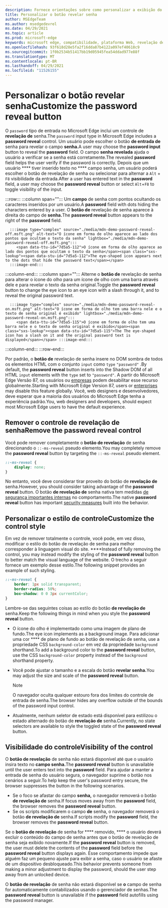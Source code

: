 ```yaml
---
description: Fornece orientações sobre como personalizar a exibição do botão de revelação de senha
title: Personalizar o botão revelar senha
author: MSEdgeTeam
ms.author: msedgedevrel
ms.date: 04/29/2021
ms.topic: article
ms.prod: microsoft-edge
keywords: microsoft edge, compatibilidade, plataforma Web, revelação de senha, ícone do olho
ms.openlocfilehash: 93f618d28e5fa2f16dda87b4122a097ef40618c9
ms.sourcegitcommit: 1f0b2534b51417bb19d05945fea54ddad977e88f
ms.translationtype: MT
ms.contentlocale: pt-BR
ms.lasthandoff: 04/29/2021
ms.locfileid: "11526155"
---
```

# <a name="customize-the-password-reveal-button"></a><span data-ttu-id="7d5a5-104">Personalizar o botão revelar senha</span><span class="sxs-lookup"><span data-stu-id="7d5a5-104">Customize the password reveal button</span></span>  

<span data-ttu-id="7d5a5-105">O `password` tipo de entrada no Microsoft Edge inclui um controle de **revelação de** senha.</span><span class="sxs-lookup"><span data-stu-id="7d5a5-105">The `password` input type in Microsoft Edge includes a **password reveal** control.</span></span>  <span data-ttu-id="7d5a5-106">Um usuário pode escolher o botão **de entrada de** senha para revelar o campo **senha.**</span><span class="sxs-lookup"><span data-stu-id="7d5a5-106">A user may choose the **password input** button to reveal the **password** field.</span></span>  <span data-ttu-id="7d5a5-107">O campo **senha revelada** ajuda o usuário a verificar se a senha está corretamente.</span><span class="sxs-lookup"><span data-stu-id="7d5a5-107">The revealed **password** field helps the user verify if the password is correctly.</span></span>  <span data-ttu-id="7d5a5-108">Depois que um usuário \*\*\*\* tiver inserido texto no \*\*\*\* campo senha, um usuário poderá escolher o botão de revelação de senha ou selecionar para alternar a `Alt` + `F8` visibilidade da entrada.</span><span class="sxs-lookup"><span data-stu-id="7d5a5-108">After a user has entered text in the **password** field, a user may choose the **password reveal** button or select `Alt`+`F8` to toggle visibility of the input.</span></span>  

:::row:::
   :::column span="":::
      <span data-ttu-id="7d5a5-109">Um **campo** de senha com pontos ocultando os caracteres inseridos por um usuário.</span><span class="sxs-lookup"><span data-stu-id="7d5a5-109">A **password** field with dots hiding the characters entered by a user.</span></span>  <span data-ttu-id="7d5a5-110">O **botão de** revelação de senha aparece à direita do campo de **senha.**</span><span class="sxs-lookup"><span data-stu-id="7d5a5-110">The **password reveal** button appears to the right of the **password** field.</span></span>
      
      :::image type="complex" source="./media/mdn-demo-password-reveal-off.msft.png" alt-text="O ícone em forma de olho aparece ao lado dos pontos que ocultam o texto da senha" lightbox="./media/mdn-demo-password-reveal-off.msft.png":::
         <span data-ttu-id="7d5a5-112">O ícone em forma de olho aparece ao lado dos pontos que ocultam o texto da senha</span><span class="sxs-lookup"><span data-stu-id="7d5a5-112">The eye-shaped icon appears next to the dots that hide the password text</span></span>  
      :::image-end:::  
   :::column-end:::
   :::column span="":::
      <span data-ttu-id="7d5a5-113">Alterne o **botão de** revelação de senha para alterar o ícone do olho para um ícone de olho com uma barra através dele e para revelar o texto da senha original.</span><span class="sxs-lookup"><span data-stu-id="7d5a5-113">Toggle the **password reveal** button to change the eye icon to an eye icon with a slash through it, and to reveal the original password text.</span></span>  
      
      :::image type="complex" source="./media/mdn-demo-password-reveal-on.msft.png" alt-text="O ícone em forma de olho tem uma barra nele e o texto de senha original é exibido" lightbox="./media/mdn-demo-password-reveal-on.msft.png":::
         <span data-ttu-id="7d5a5-115">O ícone em forma de olho tem uma barra nele e o texto de senha original é exibido</span><span class="sxs-lookup"><span data-stu-id="7d5a5-115">The The eye-shaped icon has a slash on it and the original password text is displayed</span></span> :::image-end:::  
   :::column-end:::
:::row-end:::  

<span data-ttu-id="7d5a5-116">Por padrão, o **botão de** revelação de senha insere no DOM sombra de todos os elementos HTML com o conjunto `input` como `type` `"password"` .</span><span class="sxs-lookup"><span data-stu-id="7d5a5-116">By default, the **password reveal** button inserts into the Shadow DOM of all HTML `input` elements with the `type` set to `"password"`.</span></span>  <span data-ttu-id="7d5a5-117">A partir do Microsoft Edge Versão 87, os usuários ou [empresas][DeployedgeMicrosoftEdgePoliciesPasswordrevealenabled] podem desabilitar esse recurso globalmente.</span><span class="sxs-lookup"><span data-stu-id="7d5a5-117">Starting with Microsoft Edge Version 87, users or [enterprises][DeployedgeMicrosoftEdgePoliciesPasswordrevealenabled] may disable this feature globally.</span></span>  <span data-ttu-id="7d5a5-118">Você, web designers e desenvolvedores, deve esperar que a maioria dos usuários do Microsoft Edge tenha a experiência padrão.</span><span class="sxs-lookup"><span data-stu-id="7d5a5-118">You, web designers and developers, should expect most Microsoft Edge users to have the default experience.</span></span>  

## <a name="remove-the-password-reveal-control"></a><span data-ttu-id="7d5a5-119">Remover o controle de revelação de senha</span><span class="sxs-lookup"><span data-stu-id="7d5a5-119">Remove the password reveal control</span></span>  

<span data-ttu-id="7d5a5-120">Você pode remover completamente o **botão de revelação** de senha direcionando o `::-ms-reveal` pseudo elemento.</span><span class="sxs-lookup"><span data-stu-id="7d5a5-120">You may completely remove the **password reveal** button by targeting the `::-ms-reveal` pseudo element.</span></span>  

```css
::-ms-reveal {
    display: none;
}
```  

<span data-ttu-id="7d5a5-121">No entanto, você deve considerar tirar proveito do botão de **revelação de** senha.</span><span class="sxs-lookup"><span data-stu-id="7d5a5-121">However, you should consider taking advantage of the **password reveal** button.</span></span>  <span data-ttu-id="7d5a5-122">O botão **de revelação de** senha nativa tem medidas [de segurança importantes internas](#visibility-of-the-control) no comportamento.</span><span class="sxs-lookup"><span data-stu-id="7d5a5-122">The native **password reveal** button has important [security measures](#visibility-of-the-control) built into the behavior.</span></span>  

## <a name="customize-the-control-style"></a><span data-ttu-id="7d5a5-123">Personalizar o estilo de controle</span><span class="sxs-lookup"><span data-stu-id="7d5a5-123">Customize the control style</span></span>  

<span data-ttu-id="7d5a5-124">Em vez de remover totalmente o controle, você pode, em vez disso, modificar o estilo do botão de revelação de senha para melhor corresponder à linguagem visual do site. \*\*\*\*</span><span class="sxs-lookup"><span data-stu-id="7d5a5-124">Instead of fully removing the control, you may instead modify the styling of the **password reveal** button to better match the visual language of the website.</span></span>  <span data-ttu-id="7d5a5-125">O trecho a seguir fornece um exemplo desse estilo.</span><span class="sxs-lookup"><span data-stu-id="7d5a5-125">The following snippet provides an example of such styling.</span></span>  

```css
::-ms-reveal {
    border: 1px solid transparent;
    border-radius: 50%;
    box-shadow: 0 0 3px currentColor;
}
```  

<span data-ttu-id="7d5a5-126">Lembre-se das seguintes coisas ao estilo do botão **de revelação de** senha.</span><span class="sxs-lookup"><span data-stu-id="7d5a5-126">Keep the following things in mind when you style the **password reveal** button.</span></span>  

*   <span data-ttu-id="7d5a5-127">O ícone do olho é implementado como uma imagem de plano de fundo.</span><span class="sxs-lookup"><span data-stu-id="7d5a5-127">The eye icon implements as a background image.</span></span>  <span data-ttu-id="7d5a5-128">Para adicionar uma cor \*\*\*\* de plano de fundo ao botão de revelação de senha, use a propriedade CSS `background-color` em vez da propriedade `background` shorthand.</span><span class="sxs-lookup"><span data-stu-id="7d5a5-128">To add a background color to the **password reveal** button, use the CSS `background-color` property instead of the `background` shorthand property.</span></span>  
*   <span data-ttu-id="7d5a5-129">Você pode ajustar o tamanho e a escala do botão **revelar senha.**</span><span class="sxs-lookup"><span data-stu-id="7d5a5-129">You may adjust the size and scale of the **password reveal** button.</span></span>  
    
    > [!NOTE]
    ><span data-ttu-id="7d5a5-130">O navegador oculta qualquer estouro fora dos limites do controle de entrada de senha.</span><span class="sxs-lookup"><span data-stu-id="7d5a5-130">The browser hides any overflow outside of the bounds of the password input control.</span></span>  
    
*   <span data-ttu-id="7d5a5-131">Atualmente, nenhum seletor de estado está disponível para estilizou o estado alternado do botão de **revelação de** senha.</span><span class="sxs-lookup"><span data-stu-id="7d5a5-131">Currently, no state selectors are available to style the toggled state of the **password reveal** button.</span></span>  
    
## <a name="visibility-of-the-control"></a><span data-ttu-id="7d5a5-132">Visibilidade do controle</span><span class="sxs-lookup"><span data-stu-id="7d5a5-132">Visibility of the control</span></span>  

<span data-ttu-id="7d5a5-133">O **botão de revelação** de senha não estará disponível até que o usuário insira texto no **campo senha.**</span><span class="sxs-lookup"><span data-stu-id="7d5a5-133">The **password reveal** button is unavailable until the user enters text into the **password** field.</span></span>  <span data-ttu-id="7d5a5-134">Para ajudar a manter a entrada de senha do usuário segura, o navegador suprime o botão nos cenários a seguir.</span><span class="sxs-lookup"><span data-stu-id="7d5a5-134">To help keep the user's password entry secure, the browser suppresses the button in the following scenarios.</span></span>

*   <span data-ttu-id="7d5a5-135">Se o foco se afastar do campo **senha,** o navegador removerá o botão **de revelação de** senha.</span><span class="sxs-lookup"><span data-stu-id="7d5a5-135">If focus moves away from the **password** field, the browser removes the **password reveal** button.</span></span>  
*   <span data-ttu-id="7d5a5-136">Se os scripts modificarem o campo **de** senha, o navegador removerá o botão **de revelação de** senha.</span><span class="sxs-lookup"><span data-stu-id="7d5a5-136">If scripts modify the **password** field, the browser removes the **password reveal** button.</span></span>  

<span data-ttu-id="7d5a5-137">Se o **botão de revelação** de senha for \*\*\*\* removido, \*\*\*\* o usuário deverá excluir o conteúdo do campo de senha antes que o botão de revelação de senha seja exibido novamente.</span><span class="sxs-lookup"><span data-stu-id="7d5a5-137">If the **password reveal** button is removed, the user must delete the contents of the **password** field before the **password reveal** button displays again.</span></span> <span data-ttu-id="7d5a5-138">Esse comportamento impede que alguém faz um pequeno ajuste para exibir a senha, caso o usuário se afaste de um dispositivo desbloqueado.</span><span class="sxs-lookup"><span data-stu-id="7d5a5-138">This behavior prevents someone from making a minor adjustment to display the password, should the user step away from an unlocked device.</span></span>
    
<span data-ttu-id="7d5a5-139">O **botão de revelação** de senha não estará disponível se **o** campo de senha for automaticamente contabilizados usando o gerenciador de senhas.</span><span class="sxs-lookup"><span data-stu-id="7d5a5-139">The **password reveal** button is unavailable if the **password** field autofills using the password manager.</span></span>  

<!-- links -->  

[DeployedgeMicrosoftEdgePoliciesPasswordrevealenabled]: /deployedge/microsoft-edge-policies#passwordrevealenabled "PasswordRevealEnabled - Microsoft Edge - Políticas | Microsoft Docs"  
